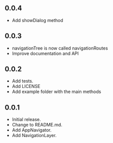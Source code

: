 ## 0.0.4
* Add showDialog method

## 0.0.3
* navigationTree is now called navigationRoutes
* Improve documentation and API

## 0.0.2
* Add tests.
* Add LICENSE
* Add example folder with the main methods

## 0.0.1
* Initial release.
* Change to README.md.
* Add AppNavigator.
* Add NavigationLayer.
